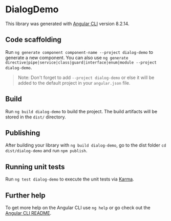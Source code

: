 # DialogDemo

This library was generated with [Angular CLI](https://github.com/angular/angular-cli) version 8.2.14.

## Code scaffolding

Run `ng generate component component-name --project dialog-demo` to generate a new component. You can also use `ng generate directive|pipe|service|class|guard|interface|enum|module --project dialog-demo`.
> Note: Don't forget to add `--project dialog-demo` or else it will be added to the default project in your `angular.json` file. 

## Build

Run `ng build dialog-demo` to build the project. The build artifacts will be stored in the `dist/` directory.

## Publishing

After building your library with `ng build dialog-demo`, go to the dist folder `cd dist/dialog-demo` and run `npm publish`.

## Running unit tests

Run `ng test dialog-demo` to execute the unit tests via [Karma](https://karma-runner.github.io).

## Further help

To get more help on the Angular CLI use `ng help` or go check out the [Angular CLI README](https://github.com/angular/angular-cli/blob/master/README.md).
